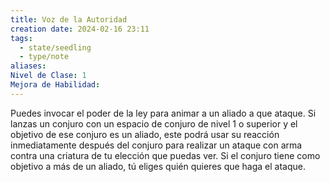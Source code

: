 ```yaml
---
title: Voz de la Autoridad
creation date: 2024-02-16 23:11
tags:
  - state/seedling
  - type/note
aliases: 
Nivel de Clase: 1
Mejora de Habilidad:
---
```

Puedes invocar el poder de la ley para animar a un aliado a que ataque. 
Si lanzas un conjuro con un espacio de conjuro de nivel 1 o superior y el objetivo de ese conjuro es un aliado, este podrá usar su reacción inmediatamente después del conjuro para realizar un ataque con arma contra una criatura de tu elección que puedas ver.
Si el conjuro tiene como objetivo a más de un aliado, tú eliges quién quieres que haga el ataque.

